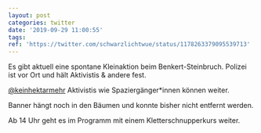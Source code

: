 ```yaml
---
layout: post
categories: twitter
date: '2019-09-29 11:00:55'
tags: 
ref: 'https://twitter.com/schwarzlichtwue/status/1178263379095539713'
---
```

Es gibt aktuell eine spontane Kleinaktion beim Benkert-Steinbruch. Polizei ist vor Ort und hält Aktivistis &amp; andere fest.



[@keinhektarmehr](https://twitter.com/keinhektarmehr)
Aktivistis wie Spaziergänger\*innen können weiter.



Banner hängt noch in den Bäumen und konnte bisher nicht entfernt werden.



Ab 14 Uhr geht es im Programm mit einem Kletterschnupperkurs weiter.